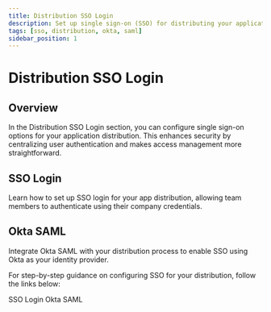 ```yaml
---
title: Distribution SSO Login
description: Set up single sign-on (SSO) for distributing your applications, enhancing security and simplifying the login process.
tags: [sso, distribution, okta, saml]
sidebar_position: 1
---
```


# Distribution SSO Login

## Overview

In the Distribution SSO Login section, you can configure single sign-on options for your application distribution. This enhances security by centralizing user authentication and makes access management more straightforward.

## SSO Login

Learn how to set up SSO login for your app distribution, allowing team members to authenticate using their company credentials.

## Okta SAML

Integrate Okta SAML with your distribution process to enable SSO using Okta as your identity provider.

For step-by-step guidance on configuring SSO for your distribution, follow the links below:

<ContentRef url="/account/my-organization/integrations/authentications/sso-providers-configuration/sso-login/single-sign-on-login"> SSO Login </ContentRef>
<ContentRef url="/account/my-organization/integrations/authentications/sso-providers-configuration/sso-login/okta-saml"> Okta SAML </ContentRef>
